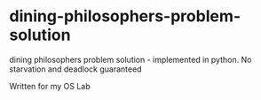 # dining-philosophers-problem-solution
dining philosophers problem solution - implemented in python. No starvation and deadlock guaranteed

Written for my OS Lab
